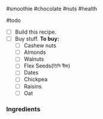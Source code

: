 #smoothie #chocolate #nuts #health 

#todo 
- [ ] Build this recipe.
- [ ] Buy stuff.
	**To buy:**
	- [ ] Cashew nuts
	- [ ] Almonds
	- [ ] Walnuts
	- [ ] Flex Seeds(তিসি বীজ)
	- [ ] Dates
	- [ ] Chickpea
	- [ ] Raisins
	- [ ] Oat

### Ingredients

